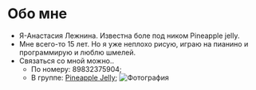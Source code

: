 # Обо мне 
* Я-Анастасия Лежнина. Известна боле под ником Pineapple jelly.
* Мне всего-то 15 лет. Но я уже неплохо рисую, играю на пианино и программирую и люблю шмелей.
* Связаться со мной можно..
    * По номеру: 89832375904;
    * В группе: [Pineapple Jelly](https://vk.com/ananasik_and_me);
![Фотография](https://pp.userapi.com/c637429/v637429848/23be8/iyArkK5Xpms.jpg)



